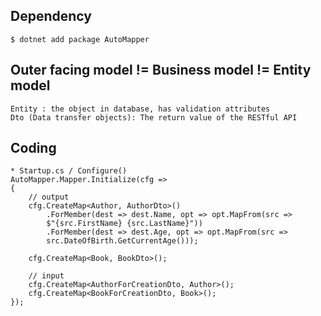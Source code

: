 

## Dependency
    $ dotnet add package AutoMapper

## Outer facing model != Business model != Entity model
    Entity : the object in database, has validation attributes
    Dto (Data transfer objects): The return value of the RESTful API
    
## Coding
    * Startup.cs / Configure()
    AutoMapper.Mapper.Initialize(cfg =>
    {
        // output
        cfg.CreateMap<Author, AuthorDto>()
            .ForMember(dest => dest.Name, opt => opt.MapFrom(src =>
            $"{src.FirstName} {src.LastName}"))
            .ForMember(dest => dest.Age, opt => opt.MapFrom(src =>
            src.DateOfBirth.GetCurrentAge()));

        cfg.CreateMap<Book, BookDto>();
        
        // input
        cfg.CreateMap<AuthorForCreationDto, Author>();
        cfg.CreateMap<BookForCreationDto, Book>();
    });